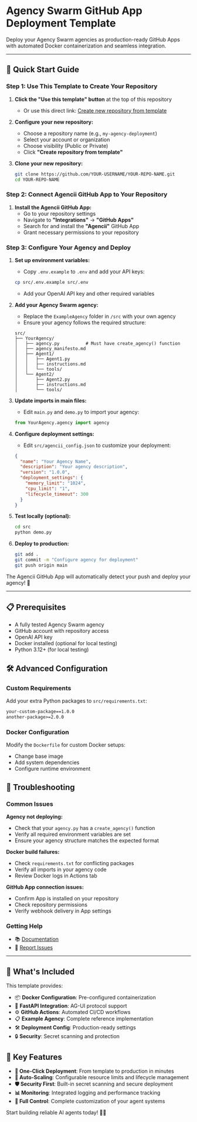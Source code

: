 # Agency Swarm GitHub App Deployment Template

Deploy your Agency Swarm agencies as production-ready GitHub Apps with automated Docker containerization and seamless integration.

<!-- **Video resource:** -->

---

## 🚀 Quick Start Guide

### Step 1: Use This Template to Create Your Repository

1. **Click the "Use this template" button** at the top of this repository
   - Or use this direct link: [Create new repository from template](https://github.com/agency-ai-solutions/agency-github-template/generate)

2. **Configure your new repository:**
   - Choose a repository name (e.g., `my-agency-deployment`)
   - Select your account or organization
   - Choose visibility (Public or Private)
   - Click **"Create repository from template"**

3. **Clone your new repository:**
   ```bash
   git clone https://github.com/YOUR-USERNAME/YOUR-REPO-NAME.git
   cd YOUR-REPO-NAME
   ```

### Step 2: Connect Agencii GitHub App to Your Repository

1. **Install the Agencii GitHub App:**
   - Go to your repository settings
   - Navigate to **"Integrations"** → **"GitHub Apps"**
   - Search for and install the **"Agencii"** GitHub App
   - Grant necessary permissions to your repository

### Step 3: Configure Your Agency and Deploy

1. **Set up environment variables:**
   - Copy `.env.example` to `.env` and add your API keys:
   ```bash
   cp src/.env.example src/.env
   ```
   - Add your OpenAI API key and other required variables

2. **Add your Agency Swarm agency:**
   - Replace the `ExampleAgency` folder in `/src` with your own agency
   - Ensure your agency follows the required structure:
   ```
   src/
   ├── YourAgency/
   │   ├── agency.py          # Must have create_agency() function
   │   ├── agency_manifesto.md
   │   ├── Agent1/
   │   │   ├── Agent1.py
   │   │   ├── instructions.md
   │   │   └── tools/
   │   └── Agent2/
   │       ├── Agent2.py
   │       ├── instructions.md
   │       └── tools/
   ```

3. **Update imports in main files:**
   - Edit `main.py` and `demo.py` to import your agency:
   ```python
   from YourAgency.agency import agency
   ```

4. **Configure deployment settings:**
   - Edit `src/agencii_config.json` to customize your deployment:
   ```json
   {
     "name": "Your Agency Name",
     "description": "Your agency description",
     "version": "1.0.0",
     "deployment_settings": {
       "memory_limit": "1024",
       "cpu_limit": "1",
       "lifecycle_timeout": 300
     }
   }
   ```

5. **Test locally (optional):**
   ```bash
   cd src
   python demo.py
   ```

6. **Deploy to production:**
   ```bash
   git add .
   git commit -m "Configure agency for deployment"
   git push origin main
   ```

The Agencii GitHub App will automatically detect your push and deploy your agency! 🎉

---

## 📋 Prerequisites

- A fully tested Agency Swarm agency
- GitHub account with repository access
- OpenAI API key
- Docker installed (optional for local testing)
- Python 3.12+ (for local testing)

## 🛠️ Advanced Configuration

### Custom Requirements
Add your extra Python packages to `src/requirements.txt`:
```txt
your-custom-package==1.0.0
another-package>=2.0.0
```

### Docker Configuration
Modify the `Dockerfile` for custom Docker setups:
- Change base image
- Add system dependencies
- Configure runtime environment

## 🔧 Troubleshooting

### Common Issues

**Agency not deploying:**
- Check that your `agency.py` has a `create_agency()` function
- Verify all required environment variables are set
- Ensure your agency structure matches the expected format

**Docker build failures:**
- Check `requirements.txt` for conflicting packages
- Verify all imports in your agency code
- Review Docker logs in Actions tab

**GitHub App connection issues:**
- Confirm App is installed on your repository
- Check repository permissions
- Verify webhook delivery in App settings

### Getting Help

- 📚 [Documentation](https://agency-swarm.ai/welcome/overview)
- 🐛 [Report Issues](https://github.com/agency-ai-solutions/agency-github-template/issues)

---

## 📖 What's Included

This template provides:
- 📦 **Docker Configuration**: Pre-configured containerization
- 🔧 **FastAPI Integration**: AG-UI protocol support
- ⚙️ **GitHub Actions**: Automated CI/CD workflows
- 📋 **Example Agency**: Complete reference implementation
- 🛠️ **Deployment Config**: Production-ready settings
- 🔒 **Security**: Secret scanning and protection

## 🎯 Key Features

- **🚀 One-Click Deployment**: From template to production in minutes
- **🔄 Auto-Scaling**: Configurable resource limits and lifecycle management
- **🛡️ Security First**: Built-in secret scanning and secure deployment
- **📊 Monitoring**: Integrated logging and performance tracking
- **🔧 Full Control**: Complete customization of your agent systems

Start building reliable AI agents today! 🤖✨

